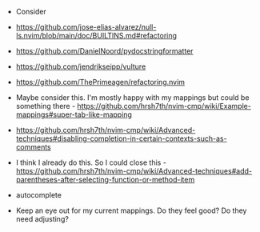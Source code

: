- Consider
 - https://github.com/jose-elias-alvarez/null-ls.nvim/blob/main/doc/BUILTINS.md#refactoring
 - https://github.com/DanielNoord/pydocstringformatter
 - https://github.com/jendrikseipp/vulture
 - https://github.com/ThePrimeagen/refactoring.nvim

- Maybe consider this. I'm mostly happy with my mappings but could be something there - https://github.com/hrsh7th/nvim-cmp/wiki/Example-mappings#super-tab-like-mapping

- https://github.com/hrsh7th/nvim-cmp/wiki/Advanced-techniques#disabling-completion-in-certain-contexts-such-as-comments
- I think I already do this. So I could close this - https://github.com/hrsh7th/nvim-cmp/wiki/Advanced-techniques#add-parentheses-after-selecting-function-or-method-item


- autocomplete
 - Keep an eye out for my current mappings. Do they feel good? Do they need adjusting?
